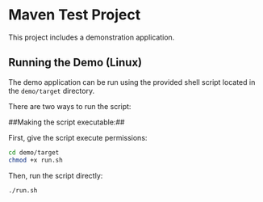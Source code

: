 # Maven Test Project

This project includes a demonstration application.

## Running the Demo (Linux)

The demo application can be run using the provided shell script located in the `demo/target` directory.

There are two ways to run the script:

##Making the script executable:##

First, give the script execute permissions:
```bash
cd demo/target
chmod +x run.sh
```

Then, run the script directly:
```bash
./run.sh
```
